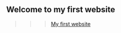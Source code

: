 <h2>Welcome to my first website</h2>

>>> [My first website](https://OrenVilderman.github.io/OrenVilderman.github.io/)
